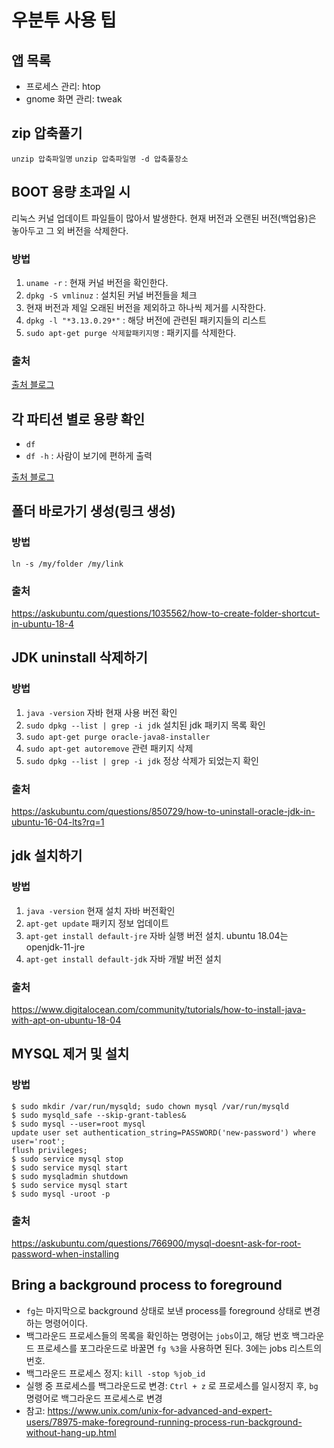 # 우분투 사용 팁

## 앱 목록
- 프로세스 관리: htop
- gnome 화면 관리: tweak

## zip 압축풀기
`unzip 압축파일명`
`unzip 압축파일명 -d 압축풀장소`

## BOOT 용량 초과일 시
리눅스 커널 업데이트 파일들이 많아서 발생한다. 현재 버전과 오랜된 버전(백업용)은 놓아두고 그 외 버전을 삭제한다.
### 방법
1. `uname -r` : 현재 커널 버전을 확인한다.
2. `dpkg -S vmlinuz` : 설치된 커널 버전들을 체크
3. 현재 버전과 제일 오래된 버전을 제외하고 하나씩 제거를 시작한다.
4. `dpkg -l "*3.13.0.29*"` : 해당 버전에 관련된 패키지들의 리스트
5. `sudo apt-get purge 삭제할패키지명` : 패키지를 삭제한다.

### 출처
[출처 블로그](http://mizzhinp.tistory.com/entry/UBUNTU-%EC%9A%B0%EB%B6%84%ED%88%AC-BOOT-%EC%9A%A9%EB%9F%89%ED%99%95%EB%B3%B4-%EC%97%85%EB%8D%B0%EC%9D%B4%ED%8A%B8-%ED%98%B9%EC%9D%80-%EB%B6%80%ED%8C%85%EC%9D%B4-%EC%95%88%EB%90%A0%EB%95%8C)

## 각 파티션 별로 용량 확인
- `df`
- `df -h` : 사람이 보기에 편하게 출력

[출처 블로그](http://ngee.tistory.com/377)

## 폴더 바로가기 생성(링크 생성)

### 방법
`ln -s /my/folder /my/link`

### 출처
https://askubuntu.com/questions/1035562/how-to-create-folder-shortcut-in-ubuntu-18-4

## JDK uninstall 삭제하기
### 방법
1. `java -version` 자바 현재 사용 버전 확인
2. `sudo dpkg --list | grep -i jdk` 설치된 jdk 패키지 목록 확인
3. `sudo apt-get purge oracle-java8-installer`
4. `sudo apt-get autoremove` 관련 패키지 삭제
5. `sudo dpkg --list | grep -i jdk` 정상 삭제가 되었는지 확인

### 출처
https://askubuntu.com/questions/850729/how-to-uninstall-oracle-jdk-in-ubuntu-16-04-lts?rq=1

## jdk 설치하기
### 방법
1. `java -version` 현재 설치 자바 버전확인
2. `apt-get update` 패키지 정보 업데이트
3. `apt-get install default-jre` 자바 실행 버전 설치. ubuntu 18.04는 openjdk-11-jre
4. `apt-get install default-jdk` 자바 개발 버전 설치

### 출처
https://www.digitalocean.com/community/tutorials/how-to-install-java-with-apt-on-ubuntu-18-04

## MYSQL 제거 및 설치
### 방법
```
$ sudo mkdir /var/run/mysqld; sudo chown mysql /var/run/mysqld
$ sudo mysqld_safe --skip-grant-tables&
$ sudo mysql --user=root mysql
update user set authentication_string=PASSWORD('new-password') where user='root';
flush privileges;
$ sudo service mysql stop
$ sudo service mysql start
$ sudo mysqladmin shutdown
$ sudo service mysql start
$ sudo mysql -uroot -p
```
### 출처
https://askubuntu.com/questions/766900/mysql-doesnt-ask-for-root-password-when-installing

## Bring a background process to foreground
- `fg`는 마지막으로 background 상태로 보낸 process를 foreground 상태로 변경하는 명령어이다.
- 백그라운드 프로세스들의 목록을 확인하는 명령어는 `jobs`이고, 해당 번호 백그라운드 프로세스를 포그라운드로 바꿀면 `fg %3`을 사용하면 된다. 3에는 jobs 리스트의 번호.
- 백그라운드 프로세스 정지: `kill -stop %job_id`
- 실행 중 프로세스를 백그라운드로 변경: `Ctrl + z` 로 프로세스를 일시정지 후, `bg` 명령어로 백그라운드 프로세스로 변경
- 참고: https://www.unix.com/unix-for-advanced-and-expert-users/78975-make-foreground-running-process-run-background-without-hang-up.html